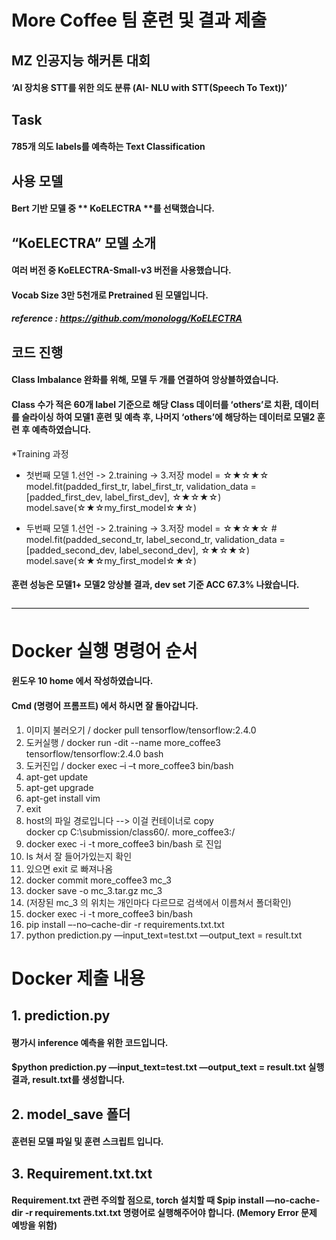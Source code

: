 # More Coffee 팀 훈련 및 결과 제출


## MZ 인공지능 해커톤 대회
#### ‘AI  장치용 STT를 위한 의도 분류 (AI- NLU with STT(Speech To Text))’


## Task
#### 785개 의도 labels를 예측하는 Text Classification


## 사용 모델
#### Bert 기반 모델 중 ** KoELECTRA **를 선택했습니다.


## “KoELECTRA” 모델 소개
#### 여러 버전 중 KoELECTRA-Small-v3 버전을 사용했습니다.
#### Vocab Size 3만 5천개로 Pretrained 된 모델입니다.
##### reference : https://github.com/monologg/KoELECTRA


## 코드 진행
#### Class Imbalance 완화를 위해,  모델  두 개를 연결하여 앙상블하였습니다.
#### Class 수가 적은 60개 label 기준으로 해당 Class 데이터를 ‘others’로 치환, 데이터를 슬라이싱 하여 모델1 훈련 및 예측 후, 나머지 ‘others’에 해당하는 데이터로 모델2 훈련 후 예측하였습니다.

*Training 과정
- 첫번째 모델 1.선언 -> 2.training -> 3.저장
model = ☆★☆★☆
model.fit(padded_first_tr, label_first_tr, validation_data = [padded_first_dev, label_first_dev], ☆★☆★☆)
model.save(☆★☆my_first_model☆★☆) 

- 두번째 모델 1.선언 -> 2.training -> 3.저장
model = ☆★☆★☆ # model.fit(padded_second_tr, label_second_tr, validation_data = [padded_second_dev, label_second_dev], ☆★☆★☆)
model.save(☆★☆my_first_model☆★☆)

#### 훈련 성능은 모델1+ 모델2 앙상블 결과, dev set 기준 ACC 67.3% 나왔습니다.

——————————————————————————————————

# Docker 실행 명령어 순서

#### 윈도우 10 home 에서 작성하였습니다. 
#### Cmd (명령어 프롬프트) 에서 하시면 잘 돌아갑니다.

1.   이미지 불러오기 / docker pull tensorflow/tensorflow:2.4.0
2.   도커실행 / docker run -dit --name more_coffee3 tensorflow/tensorflow:2.4.0 bash
3.   도커진입 / docker exec –i –t more_coffee3 bin/bash
4.   apt-get update
5.   apt-get upgrade
6.   apt-get install vim
7.   exit
8.   host의 파일 경로입니다 --> 이걸 컨테이너로 copy  
docker cp C:\submission/class60/. more_coffee3:/
9.   docker exec -i -t more_coffee3 bin/bash 로 진입
10.   ls 쳐서 잘 들어가있는지 확인
11.   있으면 exit 로 빠져나옴
12.   docker commit more_coffee3 mc_3
13.   docker save -o mc_3.tar.gz mc_3
14.   (저장된 mc_3 의 위치는 개인마다 다르므로 검색에서 이름쳐서 폴더확인)
15.   docker exec -i -t more_coffee3 bin/bash
16.   pip install –-no–cache-dir -r requirements.txt.txt
17.   python prediction.py —input_text=test.txt —output_text = result.txt


# Docker 제출 내용

## 1. prediction.py
#### 평가시 inference 예측을 위한 코드입니다.
#### $python prediction.py —input_text=test.txt —output_text = result.txt 실행 결과, result.txt를 생성합니다.

## 2. model_save 폴더
#### 훈련된 모델 파일 및 훈련 스크립트 입니다.

## 3. Requirement.txt.txt
#### Requirement.txt 관련 주의할 점으로, torch 설치할 때 $pip install —no-cache-dir -r requirements.txt.txt 명령어로 실행해주어야 합니다. (Memory Error 문제 예방을 위함)


